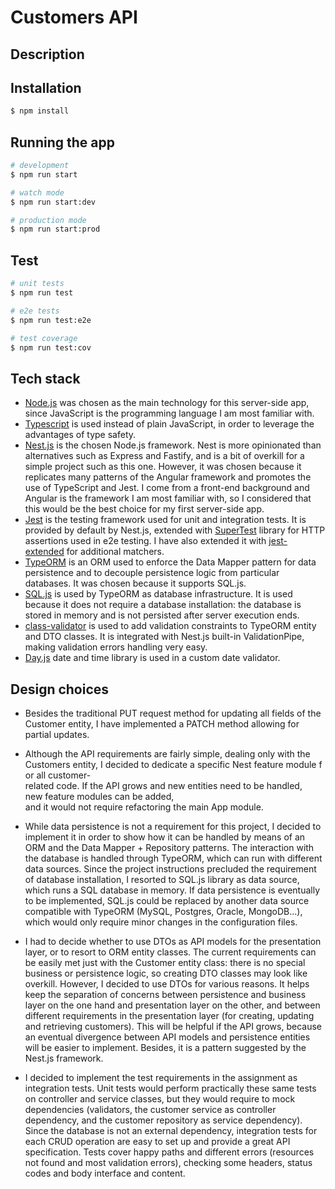 # Customers API

## Description

## Installation

```bash
$ npm install
```

## Running the app

```bash
# development
$ npm run start

# watch mode
$ npm run start:dev

# production mode
$ npm run start:prod
```

## Test

```bash
# unit tests
$ npm run test

# e2e tests
$ npm run test:e2e

# test coverage
$ npm run test:cov
```

## Tech stack

* [Node.js](https://nodejs.org/) was chosen as the main technology for this
  server-side app, since JavaScript is the programming language I am most
  familiar with.
* [Typescript](https://www.typescriptlang.org/) is used instead of plain
  JavaScript, in order to leverage the advantages of type safety.
* [Nest.js](https://docs.nestjs.com/) is the chosen Node.js framework. Nest is
  more opinionated than alternatives such as Express and Fastify, and is a bit
  of overkill for a simple project such as this one. However, it was chosen
  because it replicates many patterns of the Angular framework and promotes the
  use of TypeScript and Jest. I come from a front-end background and Angular is
  the framework I am most familiar with, so I considered that this would be the
  best choice for my first server-side app.
* [Jest](https://jestjs.io/) is the testing framework used for unit and
  integration tests. It is provided by default by Nest.js, extended with
  [SuperTest](https://github.com/visionmedia/supertest) library for HTTP
  assertions used in e2e testing. I have also extended it with
  [jest-extended](https://github.com/jest-community/jest-extended) for
  additional matchers.
* [TypeORM](https://typeorm.io/) is an ORM used to enforce the Data Mapper
  pattern for data persistence and to decouple persistence logic from particular
  databases. It was chosen because it supports SQL.js.
* [SQL.js](https://sql.js.org/) is used by TypeORM as database infrastructure.
  It is used because it does not require a database installation: the database
  is stored in memory and is not persisted after server execution ends.
* [class-validator](https://github.com/typestack/class-validator) is used to
  add validation constraints to TypeORM entity and DTO classes. It is
  integrated with Nest.js built-in ValidationPipe, making validation errors
  handling very easy.
* [Day.js](https://day.js.org/) date and time library is used in a custom date
  validator.

## Design choices

* Besides the traditional PUT request method for updating all fields of the
  Customer entity, I have implemented a PATCH method allowing for partial
  updates.

* Although the API requirements are fairly simple, dealing only with the
  Customers entity, I decided to dedicate a specific Nest feature module for all
  customer-related code. If the API grows and new entities need to be handled,
  new feature modules can be added, and it would not require refactoring the
  main App module.

* While data persistence is not a requirement for this project, I decided to
  implement it in order to show how it can be handled by means of an ORM and the
  Data Mapper + Repository patterns. The interaction with the database is
  handled through TypeORM, which can run with different data sources. Since the
  project instructions precluded the requirement of database installation, I
  resorted to SQL.js library as data source, which runs a SQL database in
  memory. If data persistence is eventually to be implemented, SQL.js could be
  replaced by another data source compatible with TypeORM (MySQL, Postgres,
  Oracle, MongoDB...), which would only require minor changes in the
  configuration files.

* I had to decide whether to use DTOs as API models for the presentation layer,
  or to resort to ORM entity classes. The current requirements can be easily met
  just with the Customer entity class: there is no special business or
  persistence logic, so creating DTO classes may look like overkill. However, I
  decided to use DTOs for various reasons. It helps keep the separation of
  concerns between persistence and business layer on the one hand and
  presentation layer on the other, and between different requirements in the
  presentation layer (for creating, updating and retrieving customers). This
  will be helpful if the API grows, because an eventual divergence between API
  models and persistence entities will be easier to implement. Besides, it is a
  pattern suggested by the Nest.js framework.

* I decided to implement the test requirements in the assignment as integration
  tests. Unit tests would perform practically these same tests on controller and
  service classes, but they would require to mock dependencies (validators, the
  customer service as controller dependency, and the customer repository as
  service dependency). Since the database is not an external dependency,
  integration tests for each CRUD operation are easy to set up and provide a
  great API specification. Tests cover happy paths and different errors
  (resources not found and most validation errors), checking some headers,
  status codes and body interface and content.
